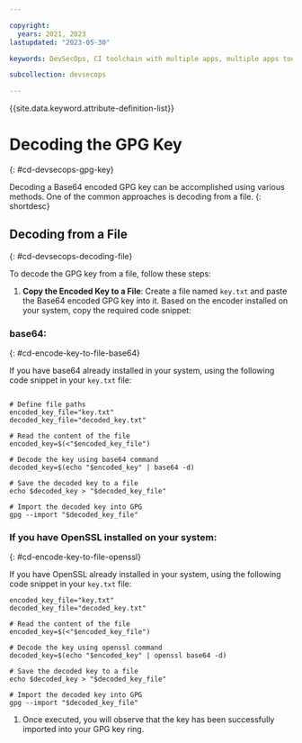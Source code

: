 ```yaml
---

copyright:
  years: 2021, 2023
lastupdated: "2023-05-30"

keywords: DevSecOps, CI toolchain with multiple apps, multiple apps toolchain

subcollection: devsecops

---
```


{{site.data.keyword.attribute-definition-list}}

# Decoding the GPG Key
{: #cd-devsecops-gpg-key}

Decoding a Base64 encoded GPG key can be accomplished using various methods. One of the common approaches is decoding from a file.
{: shortdesc}

## Decoding from a File
{: #cd-devsecops-decoding-file}

To decode the GPG key from a file, follow these steps:

1. **Copy the Encoded Key to a File**: Create a file named `key.txt` and paste the Base64 encoded GPG key into it. Based on the encoder installed on your system, copy the required code snippet:

### base64:
{: #cd-encode-key-to-file-base64}

If you have base64 already installed in your system, using the following code snippet in your `key.txt` file:

````

# Define file paths
encoded_key_file="key.txt"
decoded_key_file="decoded_key.txt"

# Read the content of the file
encoded_key=$(<"$encoded_key_file")

# Decode the key using base64 command
decoded_key=$(echo "$encoded_key" | base64 -d)

# Save the decoded key to a file
echo $decoded_key > "$decoded_key_file"

# Import the decoded key into GPG
gpg --import "$decoded_key_file"

````

### If you have OpenSSL installed on your system:
{: #cd-encode-key-to-file-openssl}

If you have OpenSSL already installed in your system, using the following code snippet in your `key.txt` file:

```Define file paths
encoded_key_file="key.txt"
decoded_key_file="decoded_key.txt"

# Read the content of the file
encoded_key=$(<"$encoded_key_file")

# Decode the key using openssl command
decoded_key=$(echo "$encoded_key" | openssl base64 -d)

# Save the decoded key to a file
echo $decoded_key > "$decoded_key_file"

# Import the decoded key into GPG
gpg --import "$decoded_key_file"

```


1. Once executed, you will observe that the key has been successfully imported into your GPG key ring.
